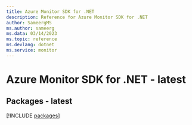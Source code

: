 ```yaml
---
title: Azure Monitor SDK for .NET
description: Reference for Azure Monitor SDK for .NET
author: SameergMS
ms.author: sameerg
ms.data: 03/14/2023
ms.topic: reference
ms.devlang: dotnet
ms.service: monitor
---
```

# Azure Monitor SDK for .NET - latest
## Packages - latest
[!INCLUDE [packages](monitor-index.md)]